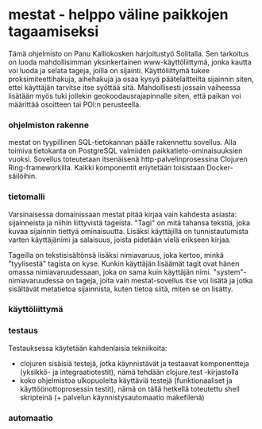 # mestat - helppo väline paikkojen tagaamiseksi

Tämä ohjelmisto on Panu Kalliokosken harjoitustyö Solitalla.  Sen
tarkoitus on luoda mahdollisimman yksinkertainen www-käyttöliittymä,
jonka kautta voi luoda ja selata tageja, joilla on sijainti.
Käyttöliittymä tukee proksimiteettihakuja, aihehakuja ja osaa kysyä
päätelaitteilta sijainnin siten, ettei käyttäjän tarvitse itse syöttää
sitä.  Mahdollisesti jossain vaiheessa lisätään myös tuki jollekin
geokoodausrajapinnalle siten, että paikan voi määrittää osoitteen tai
POI:n perusteella.

### ohjelmiston rakenne

mestat on tyypillinen SQL-tietokannan päälle rakennettu sovellus.  Alla
toimiva tietokanta on PostgreSQL valmiiden paikkatieto-ominaisuuksien
vuoksi.  Sovellus toteutetaan itsenäisenä http-palvelinprosessina
Clojuren Ring-frameworkilla.  Kaikki komponentit eriytetään toisistaan
Docker-säilöihin.

### tietomalli

Varsinaisessa domainissaan mestat pitää kirjaa vain kahdesta asiasta:
sijainneista ja niihin liittyvistä tageista.  "Tagi" on mitä tahansa
tekstiä, joka kuvaa sijainnin tiettyä ominaisuutta.  Lisäksi käyttäjillä
on tunnistautumista varten käyttäjänimi ja salaisuus, joista pidetään
vielä erikseen kirjaa.

Tageilla on tekstisisältönsä lisäksi nimiavaruus, joka kertoo, minkä
"tyylisestä" tagista on kyse.  Kunkin käyttäjän lisäämät tagit ovat
hänen omassa nimiavaruudessaan, joka on sama kuin käyttäjän nimi.
"system"-nimiavaruudessa on tageja, joita vain mestat-sovellus itse voi
lisätä ja jotka sisältävät metatietoa sijainnista, kuten tietoa siitä,
miten se on lisätty.

### käyttöliittymä
### testaus

Testauksessa käytetään kahdenlaisia tekniikoita:

* clojuren sisäisiä testejä, jotka käynnistävät ja testaavat
  komponentteja (yksikkö- ja integraatiotestit), nämä tehdään
  clojure.test -kirjastolla
* koko ohjelmistoa ulkopuolelta käyttäviä testejä (funktionaaliset ja
  käyttöönottoprosessin testit), nämä on tällä hetkellä toteutettu shell
  skripteinä (+ palvelun käynnistysautomaatio makefilenä)

### automaatio
